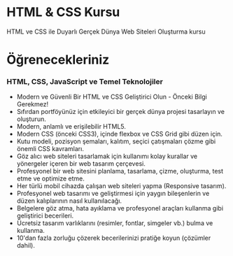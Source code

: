 # HTML & CSS Kursu
HTML ve CSS ile Duyarlı Gerçek Dünya Web Siteleri Oluşturma kursu

# Öğrenecekleriniz

### HTML, CSS, JavaScript ve Temel Teknolojiler
- Modern ve Güvenli Bir HTML ve CSS Geliştirici Olun - Önceki Bilgi Gerekmez!
- Sıfırdan portföyünüz için etkileyici bir gerçek dünya projesi tasarlayın ve oluşturun.
- Modern, anlamlı ve erişilebilir HTML5.
- Modern CSS (önceki CSS3), içinde flexbox ve CSS Grid gibi düzen için.
- Kutu modeli, pozisyon şemaları, kalıtım, seçici çatışmaları çözme gibi önemli CSS kavramları.
- Göz alıcı web siteleri tasarlamak için kullanımı kolay kurallar ve yönergeler içeren bir web tasarım çerçevesi.
- Profesyonel bir web sitesini planlama, tasarlama, çizme, oluşturma, test etme ve optimize etme.
- Her türlü mobil cihazda çalışan web siteleri yapma (Responsive tasarım).
- Profesyonel web tasarımı ve geliştirmesi için yaygın bileşenlerin ve düzen kalıplarının nasıl kullanılacağı.
- Belgelere göz atma, hata ayıklama ve profesyonel araçları kullanma gibi geliştirici becerileri.
- Ücretsiz tasarım varlıklarını (resimler, fontlar, simgeler vb.) bulma ve kullanma.
- 10'dan fazla zorluğu çözerek becerilerinizi pratiğe koyun (çözümler dahil).


